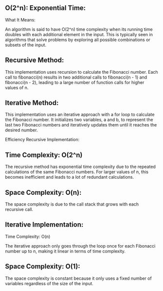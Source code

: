 O(2^n): Exponential Time:
------------------------
What It Means:

An algorithm is said to have O(2^n) time complexity when its running time doubles with each additional element in the input. This is typically seen in algorithms that solve problems by exploring all possible combinations or subsets of the input.

Recursive Method:
----------------

This implementation uses recursion to calculate the Fibonacci number. Each call to fibonacci(n) results in two additional calls to fibonacci(n - 1) and fibonacci(n - 2), leading to a large number of function calls for higher values of n.

Iterative Method:
-----------------
This implementation uses an iterative approach with a for loop to calculate the Fibonacci number. It initializes two variables, a and b, to represent the last two Fibonacci numbers and iteratively updates them until it reaches the desired number.

Efficiency
Recursive Implementation:

Time Complexity: O(2^n)
----------------------
The recursive method has exponential time complexity due to the repeated calculations of the same Fibonacci numbers. For larger values of n, this becomes inefficient and leads to a lot of redundant calculations.

Space Complexity: O(n):
---------------------
The space complexity is due to the call stack that grows with each recursive call.

Iterative Implementation:
------------------------
Time Complexity: O(n)

The iterative approach only goes through the loop once for each Fibonacci number up to n, making it linear in terms of time complexity.

Space Complexity: O(1):
---------------------

The space complexity is constant because it only uses a fixed number of variables regardless of the size of the input.
